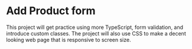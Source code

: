# Add Product form

This project will get practice using more TypeScript, form validation,
and introduce custom classes.
The project will also use CSS to make a decent looking web page
that is responsive to screen size.